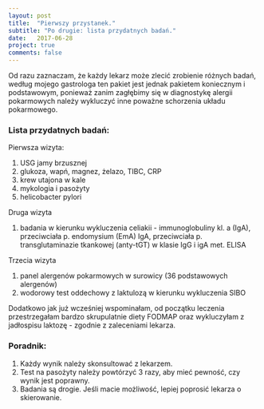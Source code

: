 ```yaml
---
layout: post
title:  "Pierwszy przystanek."
subtitle: "Po drugie: lista przydatnych badań."
date:   2017-06-28
project: true
comments: false
---
```


Od razu zaznaczam, że każdy lekarz może zlecić zrobienie różnych badań, według mojego gastrologa ten pakiet jest jednak pakietem koniecznym i podstawowym, ponieważ zanim zagłębimy się w diagnostykę alergii pokarmowych należy wykluczyć inne poważne schorzenia układu pokarmowego.

### Lista przydatnych badań:

Pierwsza wizyta:
1. USG jamy brzusznej
2. glukoza, wapń, magnez, żelazo, TIBC, CRP
3. krew utajona w kale
4. mykologia i pasożyty
5. helicobacter pylori

Druga wizyta 
1. badania w kierunku wykluczenia celiakii - immunoglobuliny kl. a (IgA), przeciwciała p. endomysium (EmA) IgA, przeciwciała p. transglutaminazie tkankowej (anty-tGT) w klasie IgG i igA met. ELISA

Trzecia wizyta
1. panel alergenów pokarmowych w surowicy (36 podstawowych alergenów)
2. wodorowy test oddechowy z laktulozą w kierunku wykluczenia SIBO

Dodatkowo jak już wcześniej wspominałam, od początku leczenia przestrzegałam bardzo skrupulatnie diety FODMAP oraz wykluczyłam z jadłospisu laktozę - zgodnie z zaleceniami lekarza.  

### **Poradnik:**
1. Każdy wynik należy skonsultować z lekarzem.
2. Test na pasożyty należy powtórzyć 3 razy, aby mieć pewność, czy wynik jest poprawny.
3. Badania są drogie. Jeśli macie możliwość, lepiej poprosić lekarza o skierowanie.
